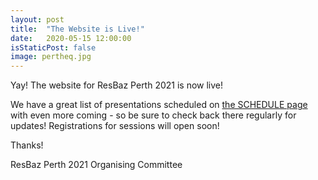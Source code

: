 ```yaml
---
layout: post
title:  "The Website is Live!"
date:   2020-05-15 12:00:00
isStaticPost: false
image: pertheq.jpg
---
```


Yay! The website for ResBaz Perth 2021 is now live!

We have a great list of presentations scheduled on [the SCHEDULE page](/ResBazPerth2021/schedule/) with even more coming - so be sure to check back there regularly for updates! Registrations for sessions will open soon!

Thanks!

ResBaz Perth 2021 Organising Committee 